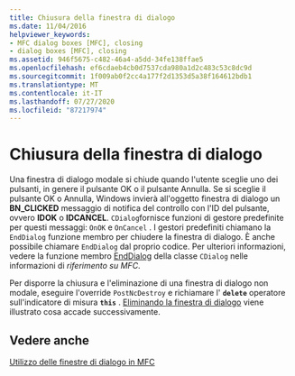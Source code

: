 ```yaml
---
title: Chiusura della finestra di dialogo
ms.date: 11/04/2016
helpviewer_keywords:
- MFC dialog boxes [MFC], closing
- dialog boxes [MFC], closing
ms.assetid: 946f5675-c482-46a4-a5dd-34fe138ffae5
ms.openlocfilehash: ef6cdaeb4cb0d7537cda980a1d2c483c53c8dc9d
ms.sourcegitcommit: 1f009ab0f2cc4a177f2d1353d5a38f164612bdb1
ms.translationtype: MT
ms.contentlocale: it-IT
ms.lasthandoff: 07/27/2020
ms.locfileid: "87217974"
---
```

# <a name="closing-the-dialog-box"></a>Chiusura della finestra di dialogo

Una finestra di dialogo modale si chiude quando l'utente sceglie uno dei pulsanti, in genere il pulsante OK o il pulsante Annulla. Se si sceglie il pulsante OK o Annulla, Windows invierà all'oggetto finestra di dialogo un **BN_CLICKED** messaggio di notifica del controllo con l'ID del pulsante, ovvero **IDOK** o **IDCANCEL**. `CDialog`fornisce funzioni di gestore predefinite per questi messaggi: `OnOK` e `OnCancel` . I gestori predefiniti chiamano la `EndDialog` funzione membro per chiudere la finestra di dialogo. È anche possibile chiamare `EndDialog` dal proprio codice. Per ulteriori informazioni, vedere la funzione membro [EndDialog](reference/cdialog-class.md#enddialog) della classe `CDialog` nelle informazioni di *riferimento su MFC*.

Per disporre la chiusura e l'eliminazione di una finestra di dialogo non modale, eseguire l'override `PostNcDestroy` e richiamare l' **`delete`** operatore sull'indicatore di misura **`this`** . [Eliminando la finestra di dialogo](destroying-the-dialog-box.md) viene illustrato cosa accade successivamente.

## <a name="see-also"></a>Vedere anche

[Utilizzo delle finestre di dialogo in MFC](life-cycle-of-a-dialog-box.md)

